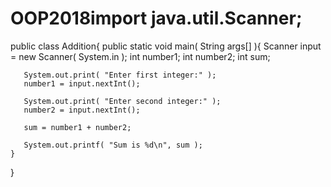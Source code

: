 # OOP2018import java.util.Scanner;

public class Addition{
	public static void main( String args[] ){
	   Scanner input = new Scanner( System.in );
	   int number1;
	   int number2;
	   int sum;

	   System.out.print( "Enter first integer:" );
	   number1 = input.nextInt();

	   System.out.print( "Enter second integer:" );
	   number2 = input.nextInt();

	   sum = number1 + number2;

	   System.out.printf( "Sum is %d\n", sum );
	}
}
